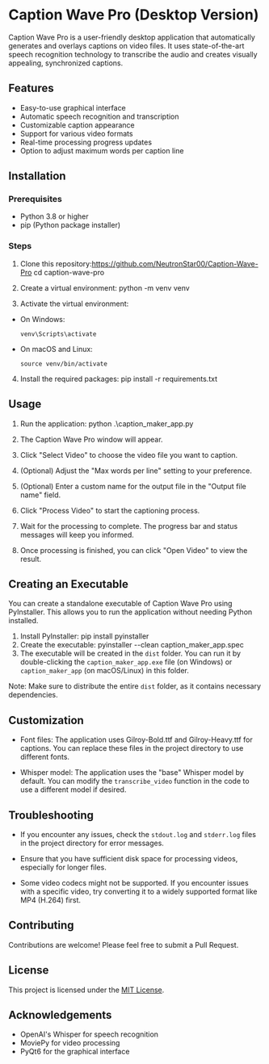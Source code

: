 # Caption Wave Pro (Desktop Version)

Caption Wave Pro is a user-friendly desktop application that automatically generates and overlays captions on video files. It uses state-of-the-art speech recognition technology to transcribe the audio and creates visually appealing, synchronized captions.

## Features

- Easy-to-use graphical interface
- Automatic speech recognition and transcription
- Customizable caption appearance
- Support for various video formats
- Real-time processing progress updates
- Option to adjust maximum words per caption line

## Installation

### Prerequisites

- Python 3.8 or higher
- pip (Python package installer)

### Steps

1. Clone this repository:https://github.com/NeutronStar00/Caption-Wave-Pro
   cd caption-wave-pro

2. Create a virtual environment: python -m venv venv

3. Activate the virtual environment:
- On Windows:
  ```
  venv\Scripts\activate
  ```
- On macOS and Linux:
  ```
  source venv/bin/activate
  ```

4. Install the required packages: pip install -r requirements.txt

## Usage

1. Run the application: python .\caption_maker_app.py

2. The Caption Wave Pro window will appear.

3. Click "Select Video" to choose the video file you want to caption.

4. (Optional) Adjust the "Max words per line" setting to your preference.

5. (Optional) Enter a custom name for the output file in the "Output file name" field.

6. Click "Process Video" to start the captioning process.

7. Wait for the processing to complete. The progress bar and status messages will keep you informed.

8. Once processing is finished, you can click "Open Video" to view the result.

## Creating an Executable

You can create a standalone executable of Caption Wave Pro using PyInstaller. This allows you to run the application without needing Python installed.

1. Install PyInstaller: pip install pyinstaller
2. Create the executable: pyinstaller --clean caption_maker_app.spec
3. The executable will be created in the `dist` folder. You can run it by double-clicking the `caption_maker_app.exe` file (on Windows) or `caption_maker_app` (on macOS/Linux) in this folder.

Note: Make sure to distribute the entire `dist` folder, as it contains necessary dependencies.

## Customization

- Font files: The application uses Gilroy-Bold.ttf and Gilroy-Heavy.ttf for captions. You can replace these files in the project directory to use different fonts.

- Whisper model: The application uses the "base" Whisper model by default. You can modify the `transcribe_video` function in the code to use a different model if desired.

## Troubleshooting

- If you encounter any issues, check the `stdout.log` and `stderr.log` files in the project directory for error messages.

- Ensure that you have sufficient disk space for processing videos, especially for longer files.

- Some video codecs might not be supported. If you encounter issues with a specific video, try converting it to a widely supported format like MP4 (H.264) first.

## Contributing

Contributions are welcome! Please feel free to submit a Pull Request.

## License

This project is licensed under the [MIT License](LICENSE).

## Acknowledgements

- OpenAI's Whisper for speech recognition
- MoviePy for video processing
- PyQt6 for the graphical interface
